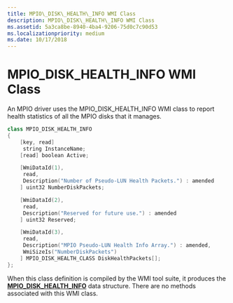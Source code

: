 ```yaml
---
title: MPIO\_DISK\_HEALTH\_INFO WMI Class
description: MPIO\_DISK\_HEALTH\_INFO WMI Class
ms.assetid: 5a3ca8be-8940-4ba4-9206-75d0c7c90d53
ms.localizationpriority: medium
ms.date: 10/17/2018
---
```


# MPIO\_DISK\_HEALTH\_INFO WMI Class


An MPIO driver uses the MPIO\_DISK\_HEALTH\_INFO WMI class to report health statistics of all the MPIO disks that it manages.

```cpp
class MPIO_DISK_HEALTH_INFO
{
    [key, read]
     string InstanceName;
    [read] boolean Active;

    [WmiDataId(1),
     read,
     Description("Number of Pseudo-LUN Health Packets.") : amended
    ] uint32 NumberDiskPackets;

    [WmiDataId(2),
     read,
     Description("Reserved for future use.") : amended
    ] uint32 Reserved;

    [WmiDataId(3),
     read,
     Description("MPIO Pseudo-LUN Health Info Array.") : amended,
     WmiSizeIs("NumberDiskPackets")
    ] MPIO_DISK_HEALTH_CLASS DiskHealthPackets[];
};
```

When this class definition is compiled by the WMI tool suite, it produces the [**MPIO\_DISK\_HEALTH\_INFO**](/windows-hardware/drivers/ddi/mpiowmi/ns-mpiowmi-_mpio_disk_health_info) data structure. There are no methods associated with this WMI class.

 

